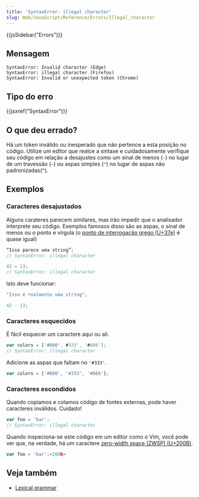```yaml
---
title: 'SyntaxError: illegal character'
slug: Web/JavaScript/Reference/Errors/Illegal_character
---
```


{{jsSidebar("Errors")}}

## Mensagem

```
SyntaxError: Invalid character (Edge)
SyntaxError: illegal character (Firefox)
SyntaxError: Invalid or unexpected token (Chrome)
```

## Tipo do erro

{{jsxref("SyntaxError")}}

## O que deu errado?

Há um token inválido ou inesperado que não pertence a esta posição no código. Utilize um editor que realce a sintaxe e cuidadosamente verifique seu código em relação a desajustes como um sinal de menos (` - `) no lugar de um travessão (` – `) ou aspas simples (` " `) no lugar de aspas não padronizadas(` “ `).

## Exemplos

### Caracteres desajustados

Alguns carateres parecem similares, mas irão impedir que o analisador interprete seu código. Exemplos famosos disso são as aspas, o sinal de menos ou o ponto e vírgula (o [ponto de interrogação grego (U+37e)](https://en.wikipedia.org/wiki/Question_mark#Greek_question_mark) é quase igual)

```js example-bad
“Isso parece uma string”;
// SyntaxError: illegal character

42 – 13;
// SyntaxError: illegal character
```

Isto deve funcionar:

```js example-good
"Isso é realmente uma string";

42 - 13;
```

### Caracteres esquecidos

É fácil esquecer um caractere aqui ou ali.

```js example-bad
var colors = ['#000', #333', '#666'];
// SyntaxError: illegal character
```

Adicione as aspas que faltam no `'#333'`.

```js example-good
var colors = ['#000', '#333', '#666'];
```

### Caracteres escondidos

Quando copiamos e colamos código de fontes externas, pode haver caracteres inválidos. Cuidado!

```js example-bad
var foo = 'bar';​
// SyntaxError: illegal character
```

Quando inspeciona-se este código em um editor como o Vim, você pode ver que, na verdade, há um caractere [zero-width space (ZWSP) (U+200B)](https://en.wikipedia.org/wiki/Zero-width_space).

```js
var foo = 'bar';​<200b>
```

## Veja também

- [Lexical grammar](/pt-BR/docs/Web/JavaScript/Reference/Lexical_grammar)
